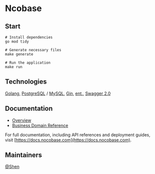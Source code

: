 # Ncobase

## Start

```shell
# Install dependencies
go mod tidy

# Generate necessary files
make generate

# Run the application
make run
```

## Technologies

[Golang](https://go.dev), [PostgreSQL](https://www.postgresql.org) / [MySQL](https://www.mysql.com), [Gin](https://github.com/gin-gonic/gin), [ent.](https://entgo.io), [Swagger 2.0](https://github.com/swaggo/gin-swagger)

## Documentation

- [Overview](docs/Overview.md)
- [Business Domain Reference](docs/Business_Domain_Reference.md)

For full documentation, including API references and deployment guides, visit [https://docs.nocobase.com](https://docs.nocobase.com).

## Maintainers

[@Shen](https://github.com/haiyon)
